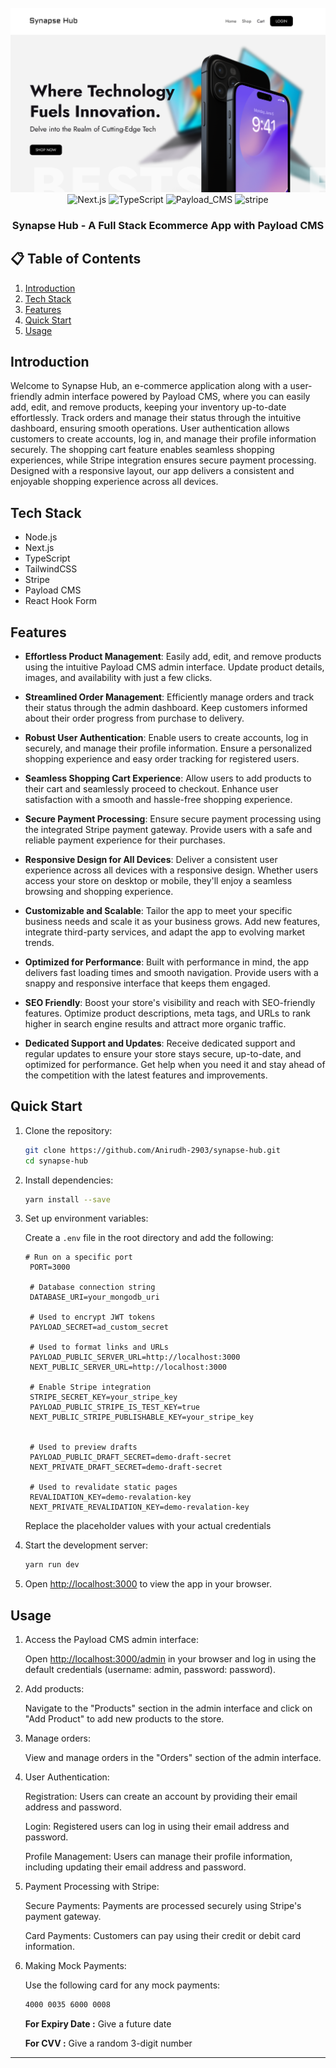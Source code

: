 <div align="center">
  <br />
    <a  >
      <img src="https://github.com/Anirudh-2903/synapse-hub/blob/main/homepage.png" alt="Project Banner">
    </a>
  <br />

  <div>
    <img src="https://img.shields.io/badge/-Next_JS_14-black?style=for-the-badge&logoColor=white&logo=nextdotjs&color=000000" alt="Next.js" />
    <img src="https://img.shields.io/badge/-TypeScript-black?style=for-the-badge&logoColor=white&logo=typescript&color=3178C6" alt="TypeScript" />
    <img src="https://img.shields.io/badge/-Payload_CMS-black?style=for-the-badge&link=https%3A%2F%2Fpayloadcms.com%2F" alt="Payload_CMS" />
    <img src="https://img.shields.io/badge/-Stripe-black?style=for-the-badge&logoColor=white&logo=stripe&color=008CDD" alt="stripe" />
  </div>

  <h3 align="center">Synapse Hub - A Full Stack Ecommerce App with Payload CMS</h3>

</div>

## 📋 <a name="table">Table of Contents</a>

1. [Introduction](#introduction)
2. [Tech Stack](#tech-stack)
3. [Features](#features)
4. [Quick Start](#quick-start)
5. [Usage](#usage)

## <a name="introduction">Introduction</a>
Welcome to Synapse Hub, an e-commerce application along with a user-friendly admin interface powered by Payload CMS, where you can easily add, edit, and remove products, keeping your inventory up-to-date effortlessly. Track orders and manage their status through the intuitive dashboard, ensuring smooth operations. User authentication allows customers to create accounts, log in, and manage their profile information securely. The shopping cart feature enables seamless shopping experiences, while Stripe integration ensures secure payment processing. Designed with a responsive layout, our app delivers a consistent and enjoyable shopping experience across all devices.


## <a name="tech-stack">Tech Stack</a>

- Node.js
- Next.js
- TypeScript
- TailwindCSS
- Stripe
- Payload CMS
- React Hook Form


## <a name="features">Features</a>

- **Effortless Product Management**: Easily add, edit, and remove products using the intuitive Payload CMS admin interface. Update product details, images, and availability with just a few clicks.

- **Streamlined Order Management**: Efficiently manage orders and track their status through the admin dashboard. Keep customers informed about their order progress from purchase to delivery.

- **Robust User Authentication**: Enable users to create accounts, log in securely, and manage their profile information. Ensure a personalized shopping experience and easy order tracking for registered users.

- **Seamless Shopping Cart Experience**: Allow users to add products to their cart and seamlessly proceed to checkout. Enhance user satisfaction with a smooth and hassle-free shopping experience.

- **Secure Payment Processing**: Ensure secure payment processing using the integrated Stripe payment gateway. Provide users with a safe and reliable payment experience for their purchases.

- **Responsive Design for All Devices**: Deliver a consistent user experience across all devices with a responsive design. Whether users access your store on desktop or mobile, they'll enjoy a seamless browsing and shopping experience.

- **Customizable and Scalable**: Tailor the app to meet your specific business needs and scale it as your business grows. Add new features, integrate third-party services, and adapt the app to evolving market trends.

- **Optimized for Performance**: Built with performance in mind, the app delivers fast loading times and smooth navigation. Provide users with a snappy and responsive interface that keeps them engaged.

- **SEO Friendly**: Boost your store's visibility and reach with SEO-friendly features. Optimize product descriptions, meta tags, and URLs to rank higher in search engine results and attract more organic traffic.

- **Dedicated Support and Updates**: Receive dedicated support and regular updates to ensure your store stays secure, up-to-date, and optimized for performance. Get help when you need it and stay ahead of the competition with the latest features and improvements.

## <a name="quick-start">Quick Start</a>

1. Clone the repository:

   ```bash
   git clone https://github.com/Anirudh-2903/synapse-hub.git
   cd synapse-hub
   ```

2. Install dependencies:

   ```bash
   yarn install --save
   ```

3. Set up environment variables:

   Create a `.env` file in the root directory and add the following:

   ```env
   # Run on a specific port
    PORT=3000

    # Database connection string
    DATABASE_URI=your_mongodb_uri

    # Used to encrypt JWT tokens
    PAYLOAD_SECRET=ad_custom_secret

    # Used to format links and URLs
    PAYLOAD_PUBLIC_SERVER_URL=http://localhost:3000
    NEXT_PUBLIC_SERVER_URL=http://localhost:3000

    # Enable Stripe integration
    STRIPE_SECRET_KEY=your_stripe_key
    PAYLOAD_PUBLIC_STRIPE_IS_TEST_KEY=true
    NEXT_PUBLIC_STRIPE_PUBLISHABLE_KEY=your_stripe_key


    # Used to preview drafts
    PAYLOAD_PUBLIC_DRAFT_SECRET=demo-draft-secret
    NEXT_PRIVATE_DRAFT_SECRET=demo-draft-secret

    # Used to revalidate static pages
    REVALIDATION_KEY=demo-revalation-key
    NEXT_PRIVATE_REVALIDATION_KEY=demo-revalation-key
   ```
   Replace the placeholder values with your actual credentials


4. Start the development server:

   ```bash
   yarn run dev
   ```

5. Open [http://localhost:3000](http://localhost:3000) to view the app in your browser.

## <a name="usage">Usage</a>

1. Access the Payload CMS admin interface:

   Open [http://localhost:3000/admin](http://localhost:3000/admin) in your browser and log in using the default credentials (username: admin, password: password).

2. Add products:

   Navigate to the "Products" section in the admin interface and click on "Add Product" to add new products to the store.

3. Manage orders:

   View and manage orders in the "Orders" section of the admin interface.

4. User Authentication:

    Registration: Users can create an account by providing their email address and password.

    Login: Registered users can log in using their email address and password.

    Profile Management: Users can manage their profile information, including updating their email address and password.

5. Payment Processing with Stripe:

    Secure Payments: Payments are processed securely using Stripe's payment gateway.

    Card Payments: Customers can pay using their credit or debit card information.
    
6. Making Mock Payments:
   
   Use the following card for any mock payments:

   ```bash
   4000 0035 6000 0008
   ```
   
   **For Expiry Date :** Give a future date

   **For CVV :** Give a random 3-digit number
   
---
